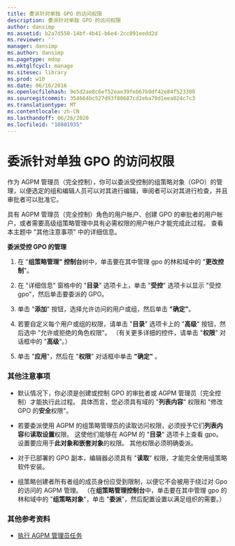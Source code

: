 ```yaml
---
title: 委派针对单独 GPO 的访问权限
description: 委派针对单独 GPO 的访问权限
author: dansimp
ms.assetid: b2a7d550-14bf-4b41-b6e4-2cc091eedd2d
ms.reviewer: ''
manager: dansimp
ms.author: dansimp
ms.pagetype: mdop
ms.mktglfcycl: manage
ms.sitesec: library
ms.prod: w10
ms.date: 06/16/2016
ms.openlocfilehash: 9e5d2ae8c6ef52eae39feb67b9df42e84f523300
ms.sourcegitcommit: 354664bc527d93f80687cd2eba70d1eea024c7c3
ms.translationtype: MT
ms.contentlocale: zh-CN
ms.lasthandoff: 06/26/2020
ms.locfileid: "10801935"
---
```

# 委派针对单独 GPO 的访问权限


作为 AGPM 管理员（完全控制），你可以委派受控制的组策略对象（GPO）的管理，以便选定的组和编辑人员可以对其进行编辑，审阅者可以对其进行检查，并且审批者可以批准它。

具有 AGPM 管理员（完全控制）角色的用户帐户、创建 GPO 的审批者的用户帐户，或者需要高级组策略管理中具有必需权限的用户帐户才能完成此过程。 查看本主题中 "其他注意事项" 中的详细信息。

**委派受控 GPO 的管理**

1.  在 "**组策略管理" 控制台**树中，单击要在其中管理 gpo 的林和域中的 "**更改控制**"。

2.  在 "详细信息" 窗格中的 "**目录**" 选项卡上，单击 "**受控**" 选项卡以显示 "受控 gpo"，然后单击要委派的 GPO。

3.  单击 "**添加**" 按钮，选择允许访问的用户或组，然后单击 **"确定"**。

4.  若要自定义每个用户或组的权限，请单击 "**目录**" 选项卡上的 "**高级**" 按钮，然后选中 "允许或拒绝的角色权限"。 （有关更多详细的控件，请单击 "**权限**" 对话框中的 "**高级**"。）

5.  单击 "**应用**"，然后在 "**权限**" 对话框中单击 **"确定"** 。

### 其他注意事项

-   默认情况下，你必须是创建或控制 GPO 的审批者或 AGPM 管理员（完全控制）才能执行此过程。 具体而言，您必须具有域的 "**列表内容**" 权限和 "修改 GPO 的**安全**权限"。

-   若要委派使用 AGPM 的组策略管理员的读取访问权限，必须授予它们**列表内容**和**读取设置**权限。 这使他们能够在 AGPM 的 "**目录**" 选项卡上查看 gpo。 设置要应用于**此对象和嵌套对象**的权限。 其他权限必须明确委派。

-   对于已部署的 GPO 副本，编辑器必须具有 "**读取**" 权限，才能完全使用组策略软件安装。

-   组策略创建者所有者组的成员身份应受到限制，以便它不会被用于绕过对 Gpo 的访问的 AGPM 管理。 （在**组策略管理控制台**中，单击要在其中管理 gpo 的林和域中的 "**组策略对象**"，单击 "**委派**"，然后配置设置以满足组织的需要。）

### 其他参考资料

-   [执行 AGPM 管理员任务](performing-agpm-administrator-tasks.md)

 

 





